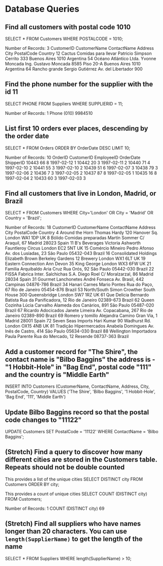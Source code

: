 # Database Queries

## Find all customers with postal code 1010

SELECT * FROM Customers WHERE POSTALCODE = 1010;

Number of Records: 3
CustomerID	CustomerName	ContactName	Address	City	PostalCode	Country
12	Cactus Comidas para llevar	Patricio Simpson	Cerrito 333	Buenos Aires	1010	Argentina
54	Océano Atlántico Ltda.	Yvonne Moncada	Ing. Gustavo Moncada 8585 Piso 20-A	Buenos Aires	1010	Argentina
64	Rancho grande	Sergio Gutiérrez	Av. del Libertador 900

## Find the phone number for the supplier with the id 11

SELECT PHONE FROM Suppliers WHERE SUPPLIERID = 11; 

Number of Records: 1
Phone
(010) 9984510

## List first 10 orders ever places, descending by the order date

SELECT * FROM Orders ORDER BY OrderDate DESC LIMIT 10;

Number of Records: 10
OrderID	CustomerID	EmployeeID	OrderDate	ShipperID
10443	66	8	1997-02-12	1
10442	20	3	1997-02-11	2
10440	71	4	1997-02-10	2
10441	55	3	1997-02-10	2
10439	51	6	1997-02-07	3
10438	79	3	1997-02-06	2
10436	7	3	1997-02-05	2
10437	87	8	1997-02-05	1
10435	16	8	1997-02-04	2
10433	60	3	1997-02-03	3

## Find all customers that live in London, Madrid, or Brazil

SELECT * FROM Customers WHERE City='London' OR City = 'Madrid' OR Country = 'Brazil';

Number of Records: 18
CustomerID	CustomerName	ContactName	Address	City	PostalCode	Country
4	Around the Horn	Thomas Hardy	120 Hanover Sq.	London	WA1 1DP	UK
8	Bólido Comidas preparadas	Martín Sommer	C/ Araquil, 67	Madrid	28023	Spain
11	B's Beverages	Victoria Ashworth	Fauntleroy Circus	London	EC2 5NT	UK
15	Comércio Mineiro	Pedro Afonso	Av. dos Lusíadas, 23	São Paulo	05432-043	Brazil
16	Consolidated Holdings	Elizabeth Brown	Berkeley Gardens 12 Brewery	London	WX1 6LT	UK
19	Eastern Connection	Ann Devon	35 King George	London	WX3 6FW	UK
21	Familia Arquibaldo	Aria Cruz	Rua Orós, 92	São Paulo	05442-030	Brazil
22	FISSA Fabrica Inter. Salchichas S.A.	Diego Roel	C/ Moralzarzal, 86	Madrid	28034	Spain
31	Gourmet Lanchonetes	André Fonseca	Av. Brasil, 442	Campinas	04876-786	Brazil
34	Hanari Carnes	Mario Pontes	Rua do Paço, 67	Rio de Janeiro	05454-876	Brazil
53	North/South	Simon Crowther	South House 300 Queensbridge	London	SW7 1RZ	UK
61	Que Delícia	Bernardo Batista	Rua da Panificadora, 12	Rio de Janeiro	02389-673	Brazil
62	Queen Cozinha	Lúcia Carvalho	Alameda dos Canàrios, 891	São Paulo	05487-020	Brazil
67	Ricardo Adocicados	Janete Limeira	Av. Copacabana, 267	Rio de Janeiro	02389-890	Brazil
69	Romero y tomillo	Alejandra Camino	Gran Vía, 1	Madrid	28001	Spain
72	Seven Seas Imports	Hari Kumar	90 Wadhurst Rd.	London	OX15 4NB	UK
81	Tradição Hipermercados	Anabela Domingues	Av. Inês de Castro, 414	São Paulo	05634-030	Brazil
88	Wellington Importadora	Paula Parente	Rua do Mercado, 12	Resende	08737-363	Brazil

## Add a customer record for "The Shire", the contact name is "Bilbo Baggins" the address is -"1 Hobbit-Hole" in "Bag End", postal code "111" and the country is "Middle Earth"

INSERT INTO Customers (CustomerName, ContactName, Address, City, PostalCode, Country) VALUES ('The Shire', 'Bilbo Baggins', '1 Hobbit-Hole', 'Bag End', '111', 'Middle Earth')

## Update Bilbo Baggins record so that the postal code changes to "11122"

UPDATE Customers SET PostalCode = '11122' WHERE ContactName = 'Bilbo Baggins';

## (Stretch) Find a query to discover how many different cities are stored in the Customers table. Repeats should not be double counted

This provides a list of the unique cities
SELECT DISTINCT city FROM Customers ORDER BY city;

This provides a count of unique cities
SELECT COUNT (DISTINCT city) FROM Customers;

Number of Records: 1
COUNT (DISTINCT city)
69

## (Stretch) Find all suppliers who have names longer than 20 characters. You can use `length(SupplierName)` to get the length of the name

SELECT * FROM Suppliers WHERE length(SupplierName) > 10;

